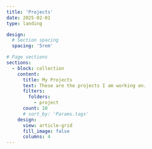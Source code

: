 ```yaml
---
title: 'Projects'
date: 2025-02-01
type: landing

design:
  # Section spacing
  spacing: '5rem'

# Page sections
sections:
  - block: collection
    content:
      title: My Projects
      text: These are the projects I am working on.
      filters:
        folders:
          - project
      count: 10
      # sort_by: 'Params.tags'
    design:
      view: article-grid
      fill_image: false
      columns: 4
---
```

